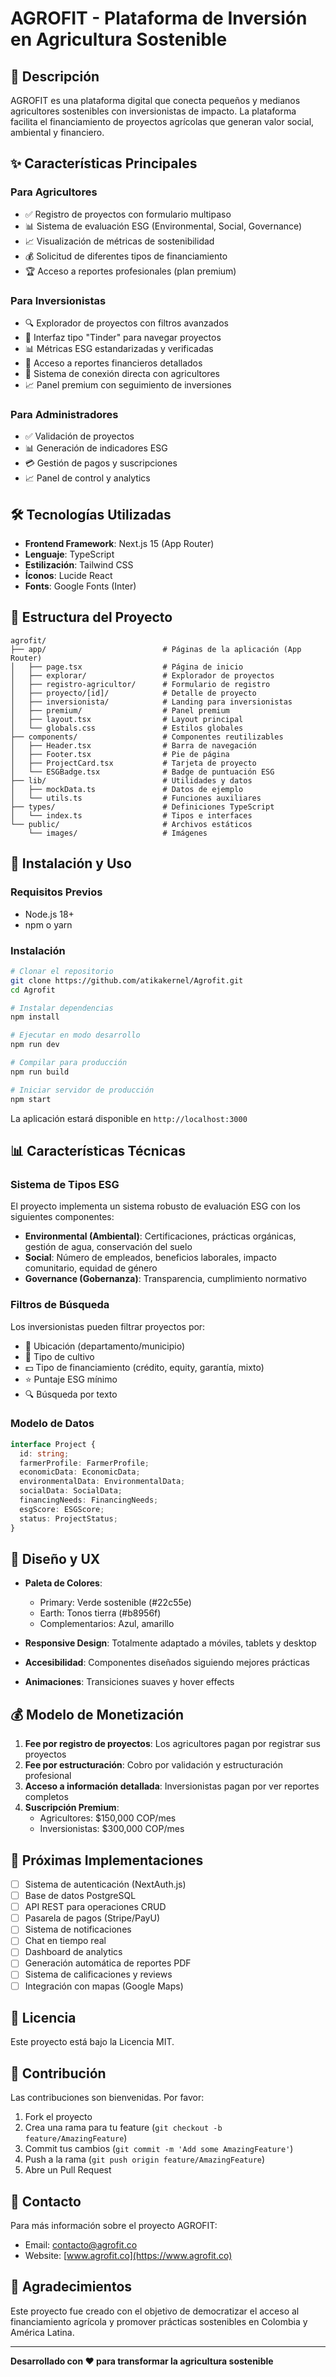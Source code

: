 # AGROFIT - Plataforma de Inversión en Agricultura Sostenible

## 🌱 Descripción

AGROFIT es una plataforma digital que conecta pequeños y medianos agricultores sostenibles con inversionistas de impacto. La plataforma facilita el financiamiento de proyectos agrícolas que generan valor social, ambiental y financiero.

## ✨ Características Principales

### Para Agricultores
- ✅ Registro de proyectos con formulario multipaso
- 📊 Sistema de evaluación ESG (Environmental, Social, Governance)
- 📈 Visualización de métricas de sostenibilidad
- 💰 Solicitud de diferentes tipos de financiamiento
- 🏆 Acceso a reportes profesionales (plan premium)

### Para Inversionistas
- 🔍 Explorador de proyectos con filtros avanzados
- 📱 Interfaz tipo "Tinder" para navegar proyectos
- 📊 Métricas ESG estandarizadas y verificadas
- 💼 Acceso a reportes financieros detallados
- 🎯 Sistema de conexión directa con agricultores
- 📈 Panel premium con seguimiento de inversiones

### Para Administradores
- ✅ Validación de proyectos
- 📊 Generación de indicadores ESG
- 💳 Gestión de pagos y suscripciones
- 📈 Panel de control y analytics

## 🛠️ Tecnologías Utilizadas

- **Frontend Framework**: Next.js 15 (App Router)
- **Lenguaje**: TypeScript
- **Estilización**: Tailwind CSS
- **Íconos**: Lucide React
- **Fonts**: Google Fonts (Inter)

## 📁 Estructura del Proyecto

```
agrofit/
├── app/                          # Páginas de la aplicación (App Router)
│   ├── page.tsx                  # Página de inicio
│   ├── explorar/                 # Explorador de proyectos
│   ├── registro-agricultor/      # Formulario de registro
│   ├── proyecto/[id]/            # Detalle de proyecto
│   ├── inversionista/            # Landing para inversionistas
│   ├── premium/                  # Panel premium
│   ├── layout.tsx                # Layout principal
│   └── globals.css               # Estilos globales
├── components/                   # Componentes reutilizables
│   ├── Header.tsx                # Barra de navegación
│   ├── Footer.tsx                # Pie de página
│   ├── ProjectCard.tsx           # Tarjeta de proyecto
│   └── ESGBadge.tsx              # Badge de puntuación ESG
├── lib/                          # Utilidades y datos
│   ├── mockData.ts               # Datos de ejemplo
│   └── utils.ts                  # Funciones auxiliares
├── types/                        # Definiciones TypeScript
│   └── index.ts                  # Tipos e interfaces
└── public/                       # Archivos estáticos
    └── images/                   # Imágenes
```

## 🚀 Instalación y Uso

### Requisitos Previos
- Node.js 18+
- npm o yarn

### Instalación

```bash
# Clonar el repositorio
git clone https://github.com/atikakernel/Agrofit.git
cd Agrofit

# Instalar dependencias
npm install

# Ejecutar en modo desarrollo
npm run dev

# Compilar para producción
npm run build

# Iniciar servidor de producción
npm start
```

La aplicación estará disponible en `http://localhost:3000`

## 📊 Características Técnicas

### Sistema de Tipos ESG

El proyecto implementa un sistema robusto de evaluación ESG con los siguientes componentes:

- **Environmental (Ambiental)**: Certificaciones, prácticas orgánicas, gestión de agua, conservación del suelo
- **Social**: Número de empleados, beneficios laborales, impacto comunitario, equidad de género
- **Governance (Gobernanza)**: Transparencia, cumplimiento normativo

### Filtros de Búsqueda

Los inversionistas pueden filtrar proyectos por:
- 📍 Ubicación (departamento/municipio)
- 🌾 Tipo de cultivo
- 💵 Tipo de financiamiento (crédito, equity, garantía, mixto)
- ⭐ Puntaje ESG mínimo
- 🔍 Búsqueda por texto

### Modelo de Datos

```typescript
interface Project {
  id: string;
  farmerProfile: FarmerProfile;
  economicData: EconomicData;
  environmentalData: EnvironmentalData;
  socialData: SocialData;
  financingNeeds: FinancingNeeds;
  esgScore: ESGScore;
  status: ProjectStatus;
}
```

## 🎨 Diseño y UX

- **Paleta de Colores**:
  - Primary: Verde sostenible (#22c55e)
  - Earth: Tonos tierra (#b8956f)
  - Complementarios: Azul, amarillo

- **Responsive Design**: Totalmente adaptado a móviles, tablets y desktop
- **Accesibilidad**: Componentes diseñados siguiendo mejores prácticas
- **Animaciones**: Transiciones suaves y hover effects

## 💰 Modelo de Monetización

1. **Fee por registro de proyectos**: Los agricultores pagan por registrar sus proyectos
2. **Fee por estructuración**: Cobro por validación y estructuración profesional
3. **Acceso a información detallada**: Inversionistas pagan por ver reportes completos
4. **Suscripción Premium**:
   - Agricultores: $150,000 COP/mes
   - Inversionistas: $300,000 COP/mes

## 🔐 Próximas Implementaciones

- [ ] Sistema de autenticación (NextAuth.js)
- [ ] Base de datos PostgreSQL
- [ ] API REST para operaciones CRUD
- [ ] Pasarela de pagos (Stripe/PayU)
- [ ] Sistema de notificaciones
- [ ] Chat en tiempo real
- [ ] Dashboard de analytics
- [ ] Generación automática de reportes PDF
- [ ] Sistema de calificaciones y reviews
- [ ] Integración con mapas (Google Maps)

## 📄 Licencia

Este proyecto está bajo la Licencia MIT.

## 👥 Contribución

Las contribuciones son bienvenidas. Por favor:

1. Fork el proyecto
2. Crea una rama para tu feature (`git checkout -b feature/AmazingFeature`)
3. Commit tus cambios (`git commit -m 'Add some AmazingFeature'`)
4. Push a la rama (`git push origin feature/AmazingFeature`)
5. Abre un Pull Request

## 📧 Contacto

Para más información sobre el proyecto AGROFIT:
- Email: contacto@agrofit.co
- Website: [www.agrofit.co](https://www.agrofit.co)

## 🙏 Agradecimientos

Este proyecto fue creado con el objetivo de democratizar el acceso al financiamiento agrícola y promover prácticas sostenibles en Colombia y América Latina.

---

**Desarrollado con ❤️ para transformar la agricultura sostenible**
